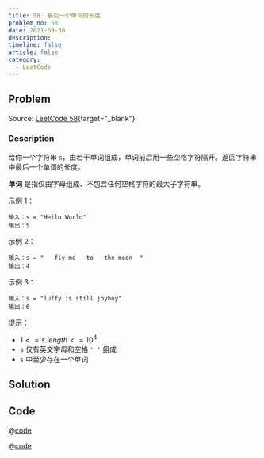 ```yaml
---
title: 58. 最后一个单词的长度
problem_no: 58
date: 2021-09-30
description:
timeline: false
article: false
category:
  - LeetCode
---
```


<!-- Description. -->

<!-- more -->

## Problem

Source: [LeetCode 58](https://leetcode-cn.com/problems/length-of-last-word/){target="_blank"}

### Description

给你一个字符串 `s`，由若干单词组成，单词前后用一些空格字符隔开。返回字符串中最后一个单词的长度。

**单词** 是指仅由字母组成、不包含任何空格字符的最大子字符串。

示例 1：

```text
输入：s = "Hello World"
输出：5
```

示例 2：

```text
输入：s = "   fly me   to   the moon  "
输出：4
```

示例 3：

```text
输入：s = "luffy is still joyboy"
输出：6
```

提示：

- $1 <= s.length <= 10^4$
- `s` 仅有英文字母和空格 `' '` 组成
- `s` 中至少存在一个单词

## Solution

## Code

@[code](@IOI/58-main.cpp)

@[code](@IOI/58-index.cpp)
